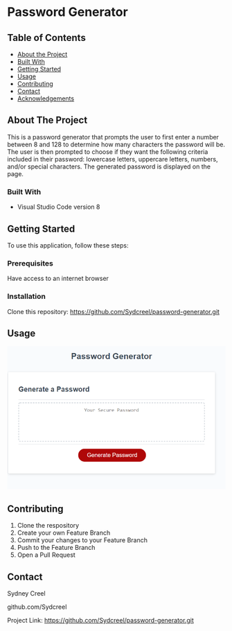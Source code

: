 # Password Generator

<!-- TABLE OF CONTENTS -->
## Table of Contents

* [About the Project](#about-the-project)
* [Built With](#built-with)
* [Getting Started](#getting-started)
* [Usage](#usage)
* [Contributing](#contributing)
* [Contact](#contact)
* [Acknowledgements](#acknowledgements)



<!-- ABOUT THE PROJECT -->
## About The Project
This is a password generator that prompts the user to first enter a number between 8 and 128 to determine how many characters the password will be. The user is then prompted to choose if they want the following criteria included in their password: lowercase letters, uppercare letters, numbers, and/or special characters. The generated password is displayed on the page.


### Built With

* Visual Studio Code version 8


<!-- GETTING STARTED -->
## Getting Started
To use this application, follow these steps:

### Prerequisites
Have access to an internet browser

### Installation
Clone this repository: https://github.com/Sydcreel/password-generator.git



<!-- USAGE EXAMPLES -->
## Usage
<img src="./screenshots/initial.png" />



<!-- CONTRIBUTING -->
## Contributing


1. Clone the respository
2. Create your own Feature Branch
3. Commit your changes to your Feature Branch
4. Push to the Feature Branch
5. Open a Pull Request



<!-- CONTACT -->
## Contact

Sydney Creel

github.com/Sydcreel

Project Link: https://github.com/Sydcreel/password-generator.git
